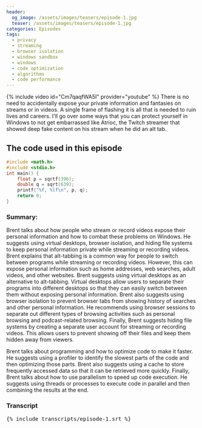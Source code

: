 ```yaml
---
header:
  og_image: /assets/images/teasers/episode-1.jpg
  teaser: /assets/images/teasers/episode-1.jpg
categories: Episodes
tags:
  - privacy
  - streaming
  - browser isolation
  - windows sandbox
  - windows
  - code optimization
  - algorithms
  - code performance
---
```


{% include video id="Cm7qaqfWA5I" provider="youtube" %}
There is no need to accidentally expose your private information and fantasies on streams or in videos. A single frame of flashing it is all that is needed to ruin lives and careers. I'll go over some ways that you can protect yourself in Windows to not get embarrassed like Atrioc, the Twitch streamer that showed deep fake content on his stream when he did an alt tab.

## The code used in this episode
```c
#include <math.h>
#include <stdio.h>
int main() {
	float p = sqrtf(396);
	double q = sqrt(639);
	printf("%f, %lf\n", p, q);
	return 0;
}
```

### Summary:
Brent talks about how people who stream or record videos expose their personal information and how to combat these problems on Windows. He suggests using virtual desktops, browser isolation, and hiding file systems to keep personal information private while streaming or recording videos. Brent explains that alt-tabbing is a common way for people to switch between programs while streaming or recording videos. However, this can expose personal information such as home addresses, web searches, adult videos, and other websites. Brent suggests using virtual desktops as an alternative to alt-tabbing. Virtual desktops allow users to separate their programs into different desktops so that they can easily switch between them without exposing personal information. Brent also suggests using browser isolation to prevent browser tabs from showing history of searches and other personal information. He recommends using browser sessions to separate out different types of browsing activities such as personal browsing and podcast-related browsing. Finally, Brent suggests hiding file systems by creating a separate user account for streaming or recording videos. This allows users to prevent showing off their files and keep them hidden away from viewers.

Brent talks about programming and how to optimize code to make it faster. He suggests using a profiler to identify the slowest parts of the code and then optimizing those parts. Brent also suggests using a cache to store frequently accessed data so that it can be retrieved more quickly. Finally, Brent talks about how to use parallelism to speed up code execution. He suggests using threads or processes to execute code in parallel and then combining the results at the end.

### Transcript
<pre class="transcript">
{% include transcripts/episode-1.srt %}
</pre>

